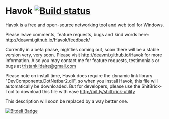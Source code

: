 # Havok [![Build status](https://ci.appveyor.com/api/projects/status/6w3w22u2lh26np34)](https://ci.appveyor.com/project/Walkman100/havok)

Havok is a free and open-source networking tool and web tool for Windows.

Please leave comments, feature requests, bugs and kind words here: http://deavmi.github.io/Havok/feedback/

Currently in a beta phase, nightlies coming out, soon there will be a stable version very, very soon. Please
visit http://deavmi.github.io/Havok for more information. Also you may contact me for feature requests, testimonials or
bugs at tristankildaire@gmail.com

Please note on install time, Havok does require the dynamic link library "DevComponents.DotNetbar2.dll", so when you install Havok, this file will automatically be downloaded. But for developers, please use the ShitBrick-Tool to download this file with ease <http://bit.ly/shitbrick-utility>

This description will soon be replaced by a way better one.


[![Bitdeli Badge](https://d2weczhvl823v0.cloudfront.net/deavmi/havok/trend.png)](https://bitdeli.com/free "Bitdeli Badge")
